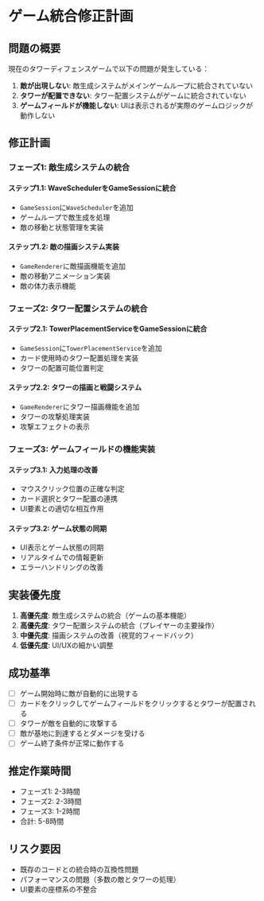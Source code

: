 # ゲーム統合修正計画

## 問題の概要

現在のタワーディフェンスゲームで以下の問題が発生している：

1. **敵が出現しない**: 敵生成システムがメインゲームループに統合されていない
2. **タワーが配置できない**: タワー配置システムがゲームに統合されていない
3. **ゲームフィールドが機能しない**: UIは表示されるが実際のゲームロジックが動作しない

## 修正計画

### フェーズ1: 敵生成システムの統合

#### ステップ1.1: WaveSchedulerをGameSessionに統合
- `GameSession`に`WaveScheduler`を追加
- ゲームループで敵生成を処理
- 敵の移動と状態管理を実装

#### ステップ1.2: 敵の描画システム実装
- `GameRenderer`に敵描画機能を追加
- 敵の移動アニメーション実装
- 敵の体力表示機能

### フェーズ2: タワー配置システムの統合

#### ステップ2.1: TowerPlacementServiceをGameSessionに統合
- `GameSession`に`TowerPlacementService`を追加
- カード使用時のタワー配置処理を実装
- タワーの配置可能位置判定

#### ステップ2.2: タワーの描画と戦闘システム
- `GameRenderer`にタワー描画機能を追加
- タワーの攻撃処理実装
- 攻撃エフェクトの表示

### フェーズ3: ゲームフィールドの機能実装

#### ステップ3.1: 入力処理の改善
- マウスクリック位置の正確な判定
- カード選択とタワー配置の連携
- UI要素との適切な相互作用

#### ステップ3.2: ゲーム状態の同期
- UI表示とゲーム状態の同期
- リアルタイムでの情報更新
- エラーハンドリングの改善

## 実装優先度

1. **高優先度**: 敵生成システムの統合（ゲームの基本機能）
2. **高優先度**: タワー配置システムの統合（プレイヤーの主要操作）
3. **中優先度**: 描画システムの改善（視覚的フィードバック）
4. **低優先度**: UI/UXの細かい調整

## 成功基準

- [ ] ゲーム開始時に敵が自動的に出現する
- [ ] カードをクリックしてゲームフィールドをクリックするとタワーが配置される
- [ ] タワーが敵を自動的に攻撃する
- [ ] 敵が基地に到達するとダメージを受ける
- [ ] ゲーム終了条件が正常に動作する

## 推定作業時間

- フェーズ1: 2-3時間
- フェーズ2: 2-3時間  
- フェーズ3: 1-2時間
- 合計: 5-8時間

## リスク要因

- 既存のコードとの統合時の互換性問題
- パフォーマンスの問題（多数の敵とタワーの処理）
- UI要素の座標系の不整合